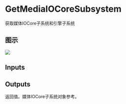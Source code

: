 # GetMediaIOCoreSubsystem

获取媒体IOCore子系统和引擎子系统

## 图示

![]($-20221218-18552930.png)

## Inputs

## Outputs

返回值。媒体IOCore子系统对象参考。